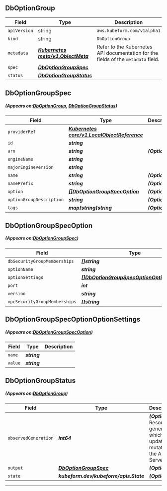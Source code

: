 ## DbOptionGroup
| Field | Type | Description |
| ------ | ----- | ----------- |
| `apiVersion` | string | `aws.kubeform.com/v1alpha1` |
|    `kind` | string | `DbOptionGroup` |
| `metadata` | ***[Kubernetes meta/v1.ObjectMeta](https://kubernetes.io/docs/reference/generated/kubernetes-api/v1.13/#objectmeta-v1-meta)***|Refer to the Kubernetes API documentation for the fields of the `metadata` field.|
| `spec` | ***[DbOptionGroupSpec](#DbOptionGroupSpec)***||
| `status` | ***[DbOptionGroupStatus](#DbOptionGroupStatus)***||
## DbOptionGroupSpec
##### (Appears on:[DbOptionGroup](#DbOptionGroup), [DbOptionGroupStatus](#DbOptionGroupStatus))
| Field | Type | Description |
| ------ | ----- | ----------- |
| `providerRef` | ***[Kubernetes core/v1.LocalObjectReference](https://kubernetes.io/docs/reference/generated/kubernetes-api/v1.13/#localobjectreference-v1-core)***||
| `id` | ***string***||
| `arn` | ***string***| ***(Optional)*** |
| `engineName` | ***string***||
| `majorEngineVersion` | ***string***||
| `name` | ***string***| ***(Optional)*** |
| `namePrefix` | ***string***| ***(Optional)*** |
| `option` | ***[[]DbOptionGroupSpecOption](#DbOptionGroupSpecOption)***| ***(Optional)*** |
| `optionGroupDescription` | ***string***| ***(Optional)*** |
| `tags` | ***map[string]string***| ***(Optional)*** |
## DbOptionGroupSpecOption
##### (Appears on:[DbOptionGroupSpec](#DbOptionGroupSpec))
| Field | Type | Description |
| ------ | ----- | ----------- |
| `dbSecurityGroupMemberships` | ***[]string***| ***(Optional)*** |
| `optionName` | ***string***||
| `optionSettings` | ***[[]DbOptionGroupSpecOptionOptionSettings](#DbOptionGroupSpecOptionOptionSettings)***| ***(Optional)*** |
| `port` | ***int***| ***(Optional)*** |
| `version` | ***string***| ***(Optional)*** |
| `vpcSecurityGroupMemberships` | ***[]string***| ***(Optional)*** |
## DbOptionGroupSpecOptionOptionSettings
##### (Appears on:[DbOptionGroupSpecOption](#DbOptionGroupSpecOption))
| Field | Type | Description |
| ------ | ----- | ----------- |
| `name` | ***string***||
| `value` | ***string***||
## DbOptionGroupStatus
##### (Appears on:[DbOptionGroup](#DbOptionGroup))
| Field | Type | Description |
| ------ | ----- | ----------- |
| `observedGeneration` | ***int64***| ***(Optional)*** Resource generation, which is updated on mutation by the API Server.|
| `output` | ***[DbOptionGroupSpec](#DbOptionGroupSpec)***| ***(Optional)*** |
| `state` | ***kubeform.dev/kubeform/apis.State***| ***(Optional)*** |
---
